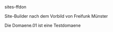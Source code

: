 sites-ffdon

Site-Builder nach dem Vorbild von Freifunk Münster 

Die Domaene.01 ist eine Testdomaene
